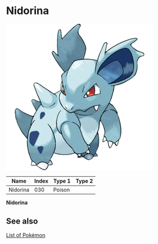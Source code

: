 # Nidorina


![Nidorina](images/030.png)

| **Name** | **Index** | **Type 1** | **Type 2** |
|----|----|----|----|
| Nidorina | 030 | Poison  |  |

**Nidorina** 

## See also

[List of Pokémon](../pokemon.md)
